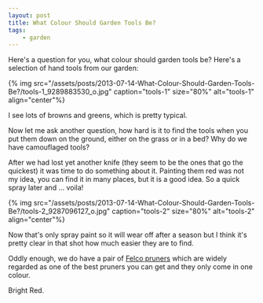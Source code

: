 ```yaml
---
layout: post
title: What Colour Should Garden Tools Be?
tags:
    - garden
---
```


Here's a question for you, what colour should garden tools be? Here's a selection of hand tools from our garden:

{% img src="/assets/posts/2013-07-14-What-Colour-Should-Garden-Tools-Be?/tools-1_9289883530_o.jpg" caption="tools-1" size="80%" alt="tools-1" align="center"%}

I see lots of browns and greens, which is pretty typical.

Now let me ask another question, how hard is it to find the tools when you put them down on the ground, either on the grass or in a bed? Why do we have camouflaged tools?

After we had lost yet another knife (they seem to be the ones that go the quickest) it was time to do something about it. Painting them red was not my idea, you can find it in many places, but it is a good idea. So a quick spray later and ... voila!

{% img src="/assets/posts/2013-07-14-What-Colour-Should-Garden-Tools-Be?/tools-2_9287096127_o.jpg" caption="tools-2" size="80%" alt="tools-2" align="center"%}

Now that's only spray paint so it will wear off after a season but I think it's pretty clear in that shot how much easier they are to find.

Oddly enough, we do have a pair of [Felco pruners](http://www.felcostore.com/item/f2?referer=pruners) which are widely regarded as one of the best pruners you can get and they only come in one colour.

Bright Red.